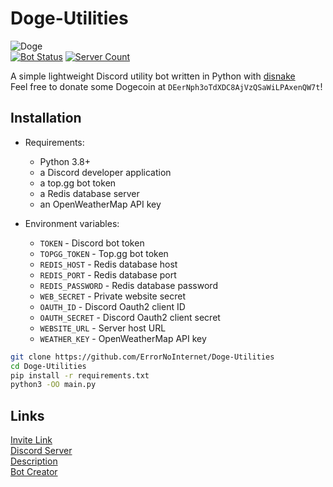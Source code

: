 # Doge-Utilities
![Doge](https://media.discordapp.net/attachments/843240892147826689/873809662506573884/Doge.png?width=250&height=250)\
[![Bot Status](https://top.gg/api/widget/status/854965721805226005.svg?noavatar=true)](https://top.gg/bot/854965721805226005)
[![Server Count](https://top.gg/api/widget/servers/854965721805226005.svg?noavatar=true)](https://top.gg/bot/854965721805226005)

A simple lightweight Discord utility bot written in Python with [disnake](https://github.com/EQUENOS/disnake)\
Feel free to donate some Dogecoin at `DEerNph3oTdXDC8AjVzQSaWiLPAxenQW7t`!

## Installation
- Requirements:
  - Python 3.8+
  - a Discord developer application
  - a top.gg bot token
  - a Redis database server
  - an OpenWeatherMap API key

- Environment variables:
  - `TOKEN` - Discord bot token
  - `TOPGG_TOKEN` - Top.gg bot token
  - `REDIS_HOST` - Redis database host
  - `REDIS_PORT` - Redis database port
  - `REDIS_PASSWORD` - Redis database password
  - `WEB_SECRET` - Private website secret
  - `OAUTH_ID` - Discord Oauth2 client ID
  - `OAUTH_SECRET` - Discord Oauth2 client secret
  - `WEBSITE_URL` - Server host URL
  - `WEATHER_KEY` - OpenWeatherMap API key

```sh
git clone https://github.com/ErrorNoInternet/Doge-Utilities
cd Doge-Utilities
pip install -r requirements.txt
python3 -OO main.py
```

## Links
[Invite Link](https://discord.com/oauth2/authorize?client_id=854965721805226005&permissions=8&scope=applications.commands%20bot)\
[Discord Server](https://discord.gg/3Tp7R8FUsC)\
[Description](https://github.com/ErrorNoInternet/Doge-Utilities/blob/main/DESCRIPTION.md)\
[Bot Creator](https://discord.com/users/531392146767347712)

